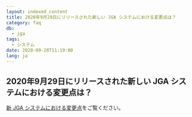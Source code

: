 ```yaml
---
layout: indexed_content
title: 2020年9月29日にリリースされた新しい JGA システムにおける変更点は？
category: faq
db:
  - jga
tags: 
  - システム
date: 2020-09-28T11:19:00
lang: ja
---
```


## 2020年9月29日にリリースされた新しい JGA システムにおける変更点は？

<p><a href="/jga/update-202009.html">新 JGA システムにおける変更点</a>をご覧ください。</p>